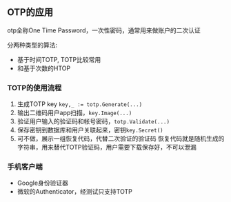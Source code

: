 
## OTP的应用

otp全称One Time Password，一次性密码，通常用来做账户的二次认证

分两种类型的算法:

- 基于时间TOTP, TOTP比较常用
- 和基于次数的HTOP


### TOTP的使用流程

1. 生成TOTP key `key,_ := totp.Generate(...)`
2. 输出二维码用户app扫描，`key.Image(...)`
3. 验证用户输入的验证码和帐号密码，`totp.Validate(...)`
4. 保存密钥到数据库和用户关联起来，密钥`key.Secret()`
5. 可不做，展示一组恢复代码，代替二次验证的验证码
   恢复代码就是随机生成的字符串，用来替代TOTP验证码，用户需要下载保存好，不可以泄漏

### 手机客户端

- Google身份验证器
- 微软的Authenticator，经测试只支持TOTP
